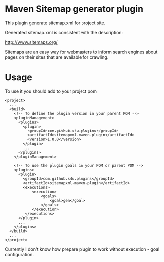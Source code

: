 Maven Sitemap generator plugin
==============================

This plugin generate sitemap.xml for project site.

Generated sitemap.xml is consistent with the description:

http://www.sitemaps.org/

Sitemaps are an easy way for webmasters to inform search engines about pages on their sites
that are available for crawling.

Usage
=====
To use it you should add to your project pom

    <project>
      ...
      <build>
        <!-- To define the plugin version in your parent POM -->
        <pluginManagement>
          <plugins>
            <plugin>
              <groupId>com.github.s4u.plugins</groupId>
              <artifactId>sitemapxml-maven-plugin</artifactId>
              <version>1.0.0</version>
            </plugin>
            ...
          </plugins>
        </pluginManagement>

        <!-- To use the plugin goals in your POM or parent POM -->
        <plugins>
          <plugin>
            <groupId>com.github.s4u.plugins</groupId>
            <artifactId>sitemapxml-maven-plugin</artifactId>
            <executions>
                <execution>
                    <goals>
                        <goal>gen</goal>
                    </goals>
                </execution>
             </executions>
          </plugin>
          ...
        </plugins>
      </build>
      ...
    </project>

Currently I don't know how prepare plugin to work without execution - goal configuration.
